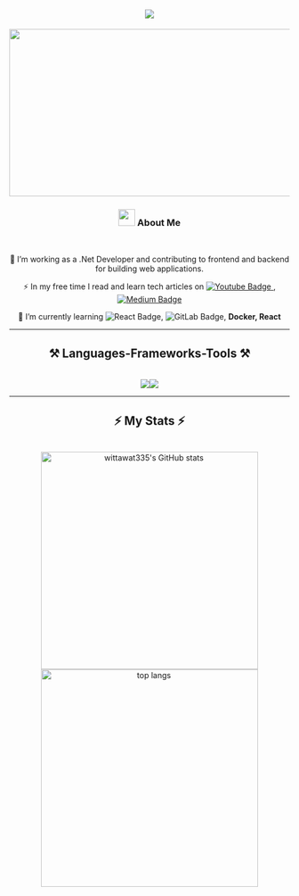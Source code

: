 <h1 align="center">
    <img src="https://readme-typing-svg.herokuapp.com/?font=Righteous&size=35&center=true&vCenter=true&width=500&height=70&duration=4000&lines=Hi!+👋;+I'm+Wittawat+Fuangfu;" />
</h1>
<p align="center"><img src="https://media.giphy.com/media/dWesBcTLavkZuG35MI/giphy.gif" width="600" height="300"  /></p>

<h3 align="center"><img src="https://media.giphy.com/media/RbDKaczqWovIugyJmW/giphy.gif" width="30">&nbsp;About Me</h3>

<br/>

<div align="center">

 🔭 I’m working as a .Net Developer and contributing to frontend and backend for building web applications.

  ⚡ In my free time I read and learn tech articles on <a href="https://www.youtube.com" target="_blank">
    <img src="https://img.shields.io/badge/YouTube-red?style=for-the-badge&logo=youtube&logoColor=white" alt="Youtube Badge"/>
  </a> ,<a href="https://medium.com" target="_blank">
    <img src="https://img.shields.io/badge/Medium-12100E?style=for-the-badge&logo=medium&logoColor=white" alt="Medium Badge"/>
  </a>
 
 🌱 I’m currently learning <img src="https://img.shields.io/badge/React-20232A?style=for-the-badge&logo=react&logoColor=61DAFB" alt="React Badge"/>,  <img src="https://img.shields.io/badge/GitLab-330F63?style=for-the-badge&logo=gitlab&logoColor=white" alt="GitLab Badge"/>, **Docker, React**
</div>


---

<h2 align="center">⚒️ Languages-Frameworks-Tools ⚒️</h2>
<br/>
<div align="center">
    <img src="https://skillicons.dev/icons?i=dotnet,cs,html,css,bootstrap,ts,js,jquery,angular,react,vite,tailwind" /><img src="https://skillicons.dev/icons?i=mongodb,postgres,git,github,postman,docker" /><br>
</div>

---

<h2 align="center">⚡ My Stats ⚡</h2>
<br>
<div align=center>

<img width=390  src="https://github-readme-stats.vercel.app/api?username=wittawat335&show_icons=true&hide=&count_private=true&title_color=0891b2&text_color=ffffff&icon_color=0891b2&bg_color=1c1917&hide_border=true&show_icons=true" alt="wittawat335's GitHub stats" />
  
  <br/>  
  
<img width=390 align="center" src="https://github-readme-stats.vercel.app/api/top-langs/?username=wittawat335&layout=compact&theme=vision-friendly-dark" alt="top langs" />
</div>


